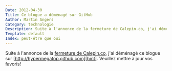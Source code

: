 ```yaml
---
Date: 2012-04-30
Title: Ce blogue a déménagé sur GitHub
Author: Martin Angers
Category: technologie
Description: Suite à l'annonce de la fermeture de Calepin.co, j'ai déménagé ce blogue sur http://hypermegatop.github.com. Veuillez mettre à jour vos favoris!
Template: default
Index: peut-être que oui
---
```


Suite à l'annonce de la [fermeture de Calepin.co](https://twitter.com/#!/calepinapp/status/192335906479415296), j'ai déménagé ce blogue sur [http://hypermegatop.github.com][hmt]. Veuillez mettre à jour vos favoris!

[hmt]: http://hypermegatop.github.com/
